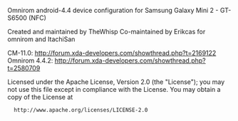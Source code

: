 Omnirom android-4.4 device configuration for Samsung Galaxy Mini 2 - GT-S6500 (NFC)

Created and maintained by TheWhisp
Co-maintained by Erikcas for omnirom and ItachiSan

CM-11.0:	http://forum.xda-developers.com/showthread.php?t=2169122
Omnirom 4.4.2:	http://forum.xda-developers.com/showthread.php?t=2580709

Licensed under the Apache License, Version 2.0 (the "License");
 you may not use this file except in compliance with the License.
 You may obtain a copy of the License at

      http://www.apache.org/licenses/LICENSE-2.0
